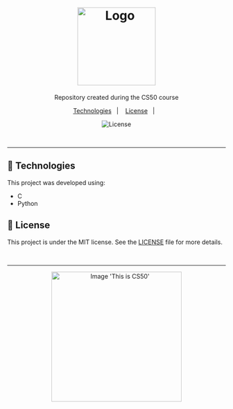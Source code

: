 <h1 align="center">
  <img alt="Logo" src="https://github.com/user-attachments/assets/714223fd-fad5-4c09-a7bd-ec260be424da" width="180px">
</h1>

<p align="center">
 Repository created during the CS50 course
</p>

<p align="center">
  <a href="#-technologies">Technologies</a>&nbsp;&nbsp;&nbsp;|&nbsp;&nbsp;&nbsp;
  <!-- 
  <a href="#-project">Project</a>&nbsp;&nbsp;&nbsp;|&nbsp;&nbsp;&nbsp;
  -->
  <a href="#-license">License</a>&nbsp;&nbsp;&nbsp;|&nbsp;&nbsp;&nbsp;
  <!-- 
  <a href="#-project-link">Project Link</a>
  -->
</p>

<p align="center">
  <img alt="License" src="https://img.shields.io/static/v1?label=license&message=MIT&color=0F172A&labelColor=1D4ED8">
</p>

<br>

<!--
---
-->

<!--
##  📂 Project

<p align="center">
  <img alt="Project img 1" src="https://github.com/user-attachments/assets/0cb23027-6b11-4e6e-b52f-504b94657f6a">
</p>
-->

---

## 🚀 Technologies

This project was developed using:

- C
- Python

<!--
## 🔗 Project Link

To access the project, <a href="" target="_blank">Click Here</a>.
-->

## 📝 License

This project is under the MIT license. See the [LICENSE](./LICENSE) file for more details.

<br>

---

<p align="center">
  <img alt="Image 'This is CS50'" src="https://github.com/user-attachments/assets/4e044f9c-2ff9-409f-bc6b-9f7802f85bf1" width="300px" />
</p>
